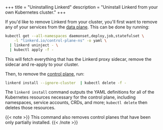 +++
title = "Uninstalling Linkerd"
description = "Uninstall Linkerd from your own Kubernetes cluster."
+++

If you'd like to remove Linkerd from your cluster, you'll first want to remove
any of your services from the
[data plane](/2/reference/architecture/#data-plane). This can be done by running:

```bash
kubectl get --all-namespaces daemonset,deploy,job,statefulset \
    -l "linkerd.io/control-plane-ns" -o yaml \
  | linkerd uninject - \
  | kubectl apply -f -
```

This will fetch everything that has the Linkerd proxy sidecar, remove the
sidecar and re-apply to your cluster.

Then, to remove the [control plane](/2/reference/architecture/#control-plane),
run:

```bash
linkerd install --ignore-cluster  | kubectl delete -f -
```

The `linkerd install` command outputs the YAML definitions for all of the
Kubernetes resources necessary for the control plane, including namespaces,
service accounts, CRDs, and more; `kubectl delete` then deletes those resources.

{{< note >}}
This command also removes control planes that have been only partially
installed.
{{< /note >}}
